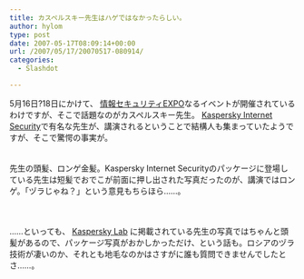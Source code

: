 ```yaml
---
title: カスペルスキー先生はハゲではなかったらしい。
author: hylom
type: post
date: 2007-05-17T08:09:14+00:00
url: /2007/05/17/20070517-080914/
categories:
  - Slashdot

---
```

5月16日?18日にかけて、 [情報セキュリティEXPO][1]なるイベントが開催されているわけですが、そこで話題なのがカスペルスキー先生。 [Kaspersky Internet Security][2]で有名な先生が、講演されるということで結構人も集まっていたようですが、そこで驚愕の事実が。  
</br>   
先生の頭髪、ロンゲ金髪。Kaspersky Internet Securityのパッケージに登場している先生は短髪でおでこが前面に押し出された写真だったのが、講演ではロンゲ。「ヅラじゃね？」という意見もちらほら……。</br>  
</br>   
……といっても、   [Kaspersky Lab][3] に掲載されている先生の写真ではちゃんと頭髪があるので、パッケージ写真がおかしかっただけ、という話も。ロシアのヅラ技術が凄いのか、それとも地毛なのかはさすがに誰も質問できませんでしたとさ……。</br>  
</br>  
</br>

 [1]: http://www.ist-expo.jp/
 [2]: http://www.just-kaspersky.jp/
 [3]: http://www.kaspersky.co.jp/